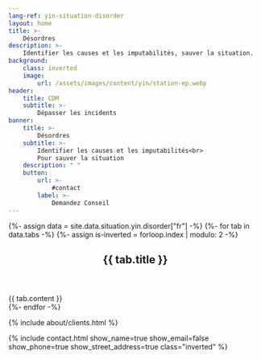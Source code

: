 ```yaml
---
lang-ref: yin-situation-disorder
layout: home
title: >-
    Désordres
description: >-
    Identifier les causes et les imputabilités, sauver la situation.
background:
    class: inverted
    image:
        url: /assets/images/content/yin/station-ep.webp
header:
    title: CDM
    subtitle: >-
        Dépasser les incidents
banner:
    title: >-
        Désordres
    subtitle: >-
        Identifier les causes et les imputabilités<br>
        Pour sauver la situation
    description: " "
    button:
        url: >-
            #contact
        label: >-
            Demandez Conseil
---
```


{%- assign data = site.data.situation.yin.disorder["fr"] -%}
{%- for tab in data.tabs -%}
{%- assign is-inverted = forloop.index | modulo: 2 -%}
<section id="{{ tab.id }}" {% if is-inverted == 0 %}class="inverted"{% endif %}>
    <header class="major">
        <h2>{{ tab.title }}</h2>
    </header>
    {{ tab.content }}
</section>
{%- endfor -%}

{% include about/clients.html %}

{% include contact.html show_name=true show_email=false show_phone=true show_street_address=true class="inverted" %}
